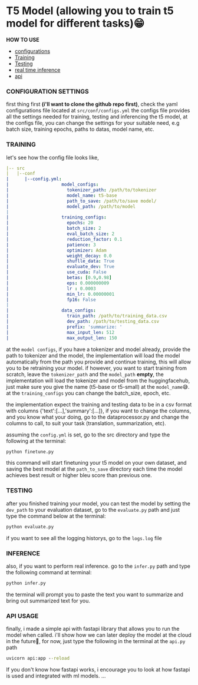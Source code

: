 # T5 Model (allowing you to train t5 model for different tasks)😁


**HOW TO USE**

- [configurations](#configuration-settings)
- [Training](#training)
- [Testing](#testing)
- [real time inference](#inference)
- [api](#api-usage)


### CONFIGURATION SETTINGS

first thing first **(i'll want to clone the github repo first)**, check the yaml configurations file located at ``` src/conf/configs.yml ``` the configs file provides all the settings needed for training, testing and inferencing the t5 model, at the configs file, you can change the settings for your suitable need, e.g batch size, training epochs, paths to datas, model name, etc.


### TRAINING
let's see how the config file looks like, 

```yaml
|-- src
|   |--conf
|      |--config.yml:
|                    model_configs:
|                      tokenizer_path: /path/to/tokenizer
|                      model_name: t5-base
|                      path_to_save: /path/to/save model/
|                      model_path: /path/to/model
|
|                    training_configs:
|                      epochs: 20
|                      batch_size: 2
|                      eval_batch_size: 2
|                      reduction_factor: 0.1
|                      patience: 3
|                      optimizer: Adam
|                      weight_decay: 0.0
|                      shuflle_data: True
|                      evaluate_dev: True
|                      use_cuda: False
|                      betas: [0.9,0.98]
|                      eps: 0.000000009
|                      lr : 0.0003
|                      min_lr: 0.00000001
|                      fp16: False 
|                                
|                    data_configs:
|                      train_path: /path/to/training_data.csv
|                      dev_path: /path/to/testing_data.csv
|                      prefix: 'summarize: '
|                      max_input_len: 512
|                      max_output_len: 150
```
at the ```model configs```, if you have a tokenizer and model already, provide the path to tokenizer and the model, the implementation will load the model automatically from the path you provide and continue training, this will allow you to be retraining your model. if however, you want to start training from scratch, leave the ```tokenizer_path``` and the ```model_path``` **empty**, the implementation will load the tokenizer and model from the huggingfacehub, just make sure you give the name (t5-base or t5-small) at the ```model_name```😅. at the ```training_configs``` you can change the batch_size, epoch, etc.

the implementation expect the training and testing data to be in a csv format with columns {'text':[...],'summary':[...]}, if you want to change the columns, and you know what your doing, go to the dataprocessor.py and change the columns to call, to suit your task (translation, summarization, etc).

assuming the ```config.yml``` is set, go to the src directory and type the following at the terminal:

```cmd
python finetune.py
```
this command will start finetuning your t5 model on your own dataset, and saving the best model at the ```path_to_save``` directory each time the model achieves best result or higher bleu score than previous one.

### TESTING
after you finished training your model, you can test the model by setting the ```dev_path``` to your evaluation dataset, go to the ```evaluate.py``` path and just type the command below at the terminal:

```cmd
python evaluate.py

```

if you want to see all the logging historys, go to the ```logs.log``` file

### INFERENCE
also, if you want to perform real inference. go to the ```infer.py``` path and type the following command at terminal:

```cmd
python infer.py

```

the terminal will prompt you to paste the text you want to summarize and bring out summarized text for you.


### API USAGE
finally, i made a simple api with fastapi library that allows you to run the model when called. i'll show how we can later deploy the model at the cloud in the future🤣, for now, just type the following in the terminal at the ```api.py``` path
```cmd
uvicorn api:app --reload
```
If you don't know how fastapi works, i encourage you to look at how fastapi is used and integrated with ml models.
...

